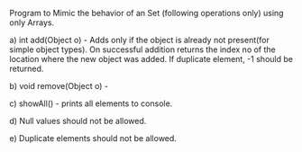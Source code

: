 Program to Mimic the behavior of an Set (following operations only) using only Arrays.

a) int add(Object o) - Adds only if the object is already not present(for simple object types). On successful addition returns the index no of the location where the new object was added. If duplicate element, -1 should be returned.

b) void remove(Object o) -

c) showAll() - prints all elements to console.

d) Null values should not be allowed.

e) Duplicate elements should not be allowed.